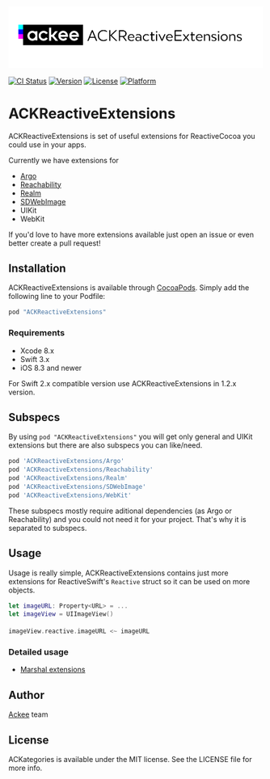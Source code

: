 ![ackee|ACKReactiveExtensions](Resources/cover-image.png)

[![CI Status](http://img.shields.io/travis/AckeeCZ/ACKReactiveExtensions.svg?style=flat)](https://travis-ci.org/AckeeCZ/ACKReactiveExtensions)
[![Version](https://img.shields.io/cocoapods/v/ACKReactiveExtensions.svg?style=flat)](http://cocoapods.org/pods/ACKReactiveExtensions)
[![License](https://img.shields.io/cocoapods/l/ACKReactiveExtensions.svg?style=flat)](http://cocoapods.org/pods/ACKReactiveExtensions)
[![Platform](https://img.shields.io/cocoapods/p/ACKReactiveExtensions.svg?style=flat)](http://cocoapods.org/pods/ACKReactiveExtensions)

# ACKReactiveExtensions

ACKReactiveExtensions is set of useful extensions for ReactiveCocoa you could use in your apps.

Currently we have extensions for
- [Argo](https://github.com/thoughtbot/Argo)
- [Reachability](https://github.com/tonymillion/Reachability)
- [Realm](https://github.com/realm/realm-cocoa)
- [SDWebImage](https://github.com/rs/SDWebImage)
- UIKit
- WebKit

If you'd love to have more extensions available just open an issue or even better create a pull request!

## Installation

ACKReactiveExtensions is available through [CocoaPods](http://cocoapods.org). Simply add the following line to your Podfile:

```ruby
pod "ACKReactiveExtensions"
```

### Requirements

- Xcode 8.x
- Swift 3.x
- iOS 8.3 and newer

For Swift 2.x compatible version use ACKReactiveExtensions in 1.2.x version.

## Subspecs
By using `pod "ACKReactiveExtensions"` you will get only general and UIKit extensions but there are also subspecs you can like/need.

```ruby
pod 'ACKReactiveExtensions/Argo'
pod 'ACKReactiveExtensions/Reachability'
pod 'ACKReactiveExtensions/Realm'
pod 'ACKReactiveExtensions/SDWebImage'
pod 'ACKReactiveExtensions/WebKit'
```
These subspecs mostly require aditional dependencies (as Argo or Reachability) and you could not need it for your project. That's why it is separated to subspecs.

## Usage
Usage is really simple, ACKReactiveExtensions contains just more extensions for ReactiveSwift's `Reactive` struct so it can be used on more objects.

```swift
let imageURL: Property<URL> = ...
let imageView = UIImageView()

imageView.reactive.imageURL <~ imageURL
```

### Detailed usage

- [Marshal extensions](Docs/Marshal.md)

## Author

[Ackee](https://ackee.cz) team

## License

ACKategories is available under the MIT license. See the LICENSE file for more info.

[1]:	https://twitter.com/AckeeCZ
